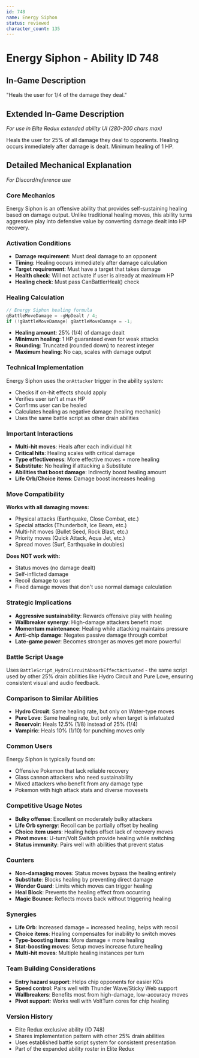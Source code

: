 ```yaml
---
id: 748
name: Energy Siphon
status: reviewed
character_count: 135
---
```


# Energy Siphon - Ability ID 748

## In-Game Description
"Heals the user for 1/4 of the damage they deal."

## Extended In-Game Description
*For use in Elite Redux extended ability UI (280-300 chars max)*

Heals the user for 25% of all damage they deal to opponents. Healing occurs immediately after damage is dealt. Minimum healing of 1 HP.

## Detailed Mechanical Explanation
*For Discord/reference use*

### Core Mechanics
Energy Siphon is an offensive ability that provides self-sustaining healing based on damage output. Unlike traditional healing moves, this ability turns aggressive play into defensive value by converting damage dealt into HP recovery.

### Activation Conditions
- **Damage requirement**: Must deal damage to an opponent
- **Timing**: Healing occurs immediately after damage calculation
- **Target requirement**: Must have a target that takes damage
- **Health check**: Will not activate if user is already at maximum HP
- **Healing check**: Must pass CanBattlerHeal() check

### Healing Calculation
```c
// Energy Siphon healing formula
gBattleMoveDamage = -gHpDealt / 4;
if (!gBattleMoveDamage) gBattleMoveDamage = -1;
```

- **Healing amount**: 25% (1/4) of damage dealt
- **Minimum healing**: 1 HP guaranteed even for weak attacks
- **Rounding**: Truncated (rounded down) to nearest integer
- **Maximum healing**: No cap, scales with damage output

### Technical Implementation
Energy Siphon uses the `onAttacker` trigger in the ability system:
- Checks if on-hit effects should apply
- Verifies user isn't at max HP
- Confirms user can be healed
- Calculates healing as negative damage (healing mechanic)
- Uses the same battle script as other drain abilities

### Important Interactions
- **Multi-hit moves**: Heals after each individual hit
- **Critical hits**: Healing scales with critical damage
- **Type effectiveness**: More effective moves = more healing
- **Substitute**: No healing if attacking a Substitute
- **Abilities that boost damage**: Indirectly boost healing amount
- **Life Orb/Choice items**: Damage boost increases healing

### Move Compatibility
**Works with all damaging moves:**
- Physical attacks (Earthquake, Close Combat, etc.)
- Special attacks (Thunderbolt, Ice Beam, etc.)
- Multi-hit moves (Bullet Seed, Rock Blast, etc.)
- Priority moves (Quick Attack, Aqua Jet, etc.)
- Spread moves (Surf, Earthquake in doubles)

**Does NOT work with:**
- Status moves (no damage dealt)
- Self-inflicted damage
- Recoil damage to user
- Fixed damage moves that don't use normal damage calculation

### Strategic Implications
- **Aggressive sustainability**: Rewards offensive play with healing
- **Wallbreaker synergy**: High-damage attackers benefit most
- **Momentum maintenance**: Healing while attacking maintains pressure
- **Anti-chip damage**: Negates passive damage through combat
- **Late-game power**: Becomes stronger as moves get more powerful

### Battle Script Usage
Uses `BattleScript_HydroCircuitAbsorbEffectActivated` - the same script used by other 25% drain abilities like Hydro Circuit and Pure Love, ensuring consistent visual and audio feedback.

### Comparison to Similar Abilities
- **Hydro Circuit**: Same healing rate, but only on Water-type moves
- **Pure Love**: Same healing rate, but only when target is infatuated  
- **Reservoir**: Heals 12.5% (1/8) instead of 25% (1/4)
- **Vampiric**: Heals 10% (1/10) for punching moves only

### Common Users
Energy Siphon is typically found on:
- Offensive Pokemon that lack reliable recovery
- Glass cannon attackers who need sustainability
- Mixed attackers who benefit from any damage type
- Pokemon with high attack stats and diverse movesets

### Competitive Usage Notes
- **Bulky offense**: Excellent on moderately bulky attackers
- **Life Orb synergy**: Recoil can be partially offset by healing
- **Choice item users**: Healing helps offset lack of recovery moves
- **Pivot moves**: U-turn/Volt Switch provide healing while switching
- **Status immunity**: Pairs well with abilities that prevent status

### Counters
- **Non-damaging moves**: Status moves bypass the healing entirely
- **Substitute**: Blocks healing by preventing direct damage
- **Wonder Guard**: Limits which moves can trigger healing
- **Heal Block**: Prevents the healing effect from occurring
- **Magic Bounce**: Reflects moves back without triggering healing

### Synergies
- **Life Orb**: Increased damage = increased healing, helps with recoil
- **Choice items**: Healing compensates for inability to switch moves
- **Type-boosting items**: More damage = more healing
- **Stat-boosting moves**: Setup moves increase future healing
- **Multi-hit moves**: Multiple healing instances per turn

### Team Building Considerations
- **Entry hazard support**: Helps chip opponents for easier KOs
- **Speed control**: Pairs well with Thunder Wave/Sticky Web support
- **Wallbreakers**: Benefits most from high-damage, low-accuracy moves
- **Pivot support**: Works well with VoltTurn cores for chip healing

### Version History
- Elite Redux exclusive ability (ID 748)
- Shares implementation pattern with other 25% drain abilities
- Uses established battle script system for consistent presentation
- Part of the expanded ability roster in Elite Redux